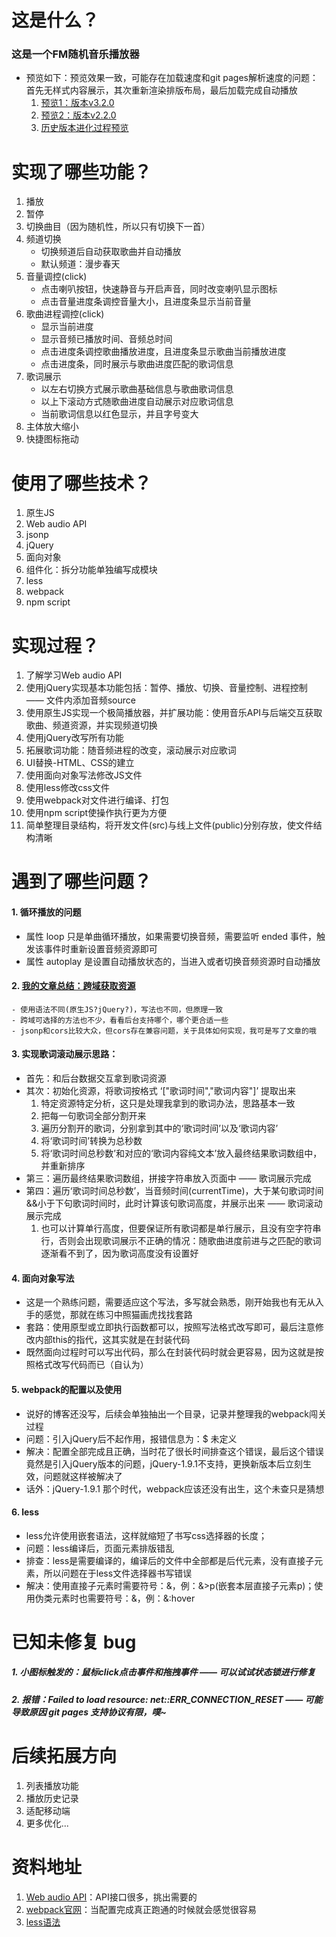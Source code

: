 # 这是什么？
### 这是一个FM随机音乐播放器
- 预览如下：预览效果一致，可能存在加载速度和git pages解析速度的问题：首先无样式内容展示，其次重新渲染排版布局，最后加载完成自动播放
	1. [预览1：版本v3.2.0](http://htmlpreview.github.io/?https://github.com/NathanYangcn/fm-music-player/blob/master/index.html)
	2. [预览2：版本v2.2.0](http://htmlpreview.github.io/?https://github.com/NathanYangcn/fm-music-player/blob/master/history-version/v2.0.0/index.html)
	3. [历史版本进化过程预览](https://github.com/NathanYangcn/fm-music-player/tree/master/history-version)

# 实现了哪些功能？
1. 播放
2. 暂停
3. 切换曲目（因为随机性，所以只有切换下一首）
4. 频道切换
	- 切换频道后自动获取歌曲并自动播放
	- 默认频道：漫步春天
5. 音量调控(click)
	- 点击喇叭按钮，快速静音与开启声音，同时改变喇叭显示图标
	- 点击音量进度条调控音量大小，且进度条显示当前音量
6. 歌曲进程调控(click)
	- 显示当前进度
	- 显示音频已播放时间、音频总时间
	- 点击进度条调控歌曲播放进度，且进度条显示歌曲当前播放进度
	- 点击进度条，同时展示与歌曲进度匹配的歌词信息
7. 歌词展示
	- 以左右切换方式展示歌曲基础信息与歌曲歌词信息
	- 以上下滚动方式随歌曲进度自动展示对应歌词信息
	- 当前歌词信息以红色显示，并且字号变大
8. 主体放大缩小
9. 快捷图标拖动

# 使用了哪些技术？
1. 原生JS
2. Web audio API
3. jsonp
4. jQuery
5. 面向对象
6. 组件化：拆分功能单独编写成模块
7. less
8. webpack
9. npm script

# 实现过程？
1. 了解学习Web audio API
2. 使用jQuery实现基本功能包括：暂停、播放、切换、音量控制、进程控制 —— 文件内添加音频source
3. 使用原生JS实现一个极简播放器，并扩展功能：使用音乐API与后端交互获取歌曲、频道资源，并实现频道切换
4. 使用jQuery改写所有功能
5. 拓展歌词功能：随音频进程的改变，滚动展示对应歌词
6. UI替换-HTML、CSS的建立
7. 使用面向对象写法修改JS文件
8. 使用less修改css文件
9. 使用webpack对文件进行编译、打包
10. 使用npm script使操作执行更为方便
11. 简单整理目录结构，将开发文件(src)与线上文件(public)分别存放，使文件结构清晰

# 遇到了哪些问题？
#### 1. 循环播放的问题
- 属性 loop 只是单曲循环播放，如果需要切换音频，需要监听 ended 事件，触发该事件时重新设置音频资源即可
- 属性 autoplay 是设置自动播放状态的，当进入或者切换音频资源时自动播放
#### 2. [我的文章总结：跨域获取资源](http://www.jianshu.com/p/0446b5bcdbab)
	- 使用语法不同(原生JS?jQuery?)，写法也不同，但原理一致
	- 跨域可选择的方法也不少，看看后台支持哪个，哪个更合适一些
	- jsonp和cors比较大众，但cors存在兼容问题，关于具体如何实现，我可是写了文章的哦
#### 3. 实现歌词滚动展示思路：
- 首先：和后台数据交互拿到歌词资源
- 其次：初始化资源，将歌词按格式 ‘["歌词时间","歌词内容"]’ 提取出来
	1. 特定资源特定分析，这只是处理我拿到的歌词办法，思路基本一致
	2. 把每一句歌词全部分割开来
	3. 遍历分割开的歌词，分别拿到其中的‘歌词时间’以及‘歌词内容’
	4. 将‘歌词时间’转换为总秒数
	5. 将‘歌词时间总秒数’和对应的‘歌词内容纯文本’放入最终结果歌词数组中，并重新排序
- 第三：遍历最终结果歌词数组，拼接字符串放入页面中 —— 歌词展示完成
- 第四：遍历‘歌词时间总秒数’，当音频时间(currentTime)，大于某句歌词时间&&小于下句歌词时间时，此时计算该句歌词高度，并展示出来 —— 歌词滚动展示完成
	1. 也可以计算单行高度，但要保证所有歌词都是单行展示，且没有空字符串行，否则会出现歌词展示不正确的情况：随歌曲进度前进与之匹配的歌词逐渐看不到了，因为歌词高度没有设置好
#### 4. 面向对象写法
- 这是一个熟练问题，需要适应这个写法，多写就会熟悉，刚开始我也有无从入手的感觉，那就在练习中照猫画虎找找套路
- 套路：使用原型或立即执行函数都可以，按照写法格式改写即可，最后注意修改内部this的指代，这其实就是在封装代码
- 既然面向过程时可以写出代码，那么在封装代码时就会更容易，因为这就是按照格式改写代码而已（自认为）
#### 5. webpack的配置以及使用
- 说好的博客还没写，后续会单独抽出一个目录，记录并整理我的webpack闯关过程
- 问题：引入jQuery后不起作用，报错信息为：$ 未定义
- 解决：配置全部完成且正确，当时花了很长时间排查这个错误，最后这个错误竟然是引入jQuery版本的问题，jQuery-1.9.1不支持，更换新版本后立刻生效，问题就这样被解决了
- 话外：jQuery-1.9.1 那个时代，webpack应该还没有出生，这个未查只是猜想
#### 6. less
- less允许使用嵌套语法，这样就缩短了书写css选择器的长度；
- 问题：less编译后，页面元素排版错乱
- 排查：less是需要编译的，编译后的文件中全部都是后代元素，没有直接子元素，所以问题在于less文件选择器书写错误
- 解决：使用直接子元素时需要符号：&，例：&>p(嵌套本层直接子元素p)；使用伪类元素时也需要符号：&，例：&:hover

# 已知未修复 bug
##### 1. 小图标触发的：鼠标click点击事件和拖拽事件 —— 可以试试状态锁进行修复
##### 2. 报错：Failed to load resource: net::ERR_CONNECTION_RESET —— 可能导致原因 git pages 支持协议有限，噗~

# 后续拓展方向
1. 列表播放功能
2. 播放历史记录
3. 适配移动端
4. 更多优化...

# 资料地址
1. [Web audio API](https://developer.mozilla.org/zh-CN/docs/Web/API/HTMLMediaElement)：API接口很多，挑出需要的
2. [webpack官网](https://doc.webpack-china.org/)：当配置完成真正跑通的时候就会感觉很容易
3. [less语法](http://www.bootcss.com/p/lesscss/)